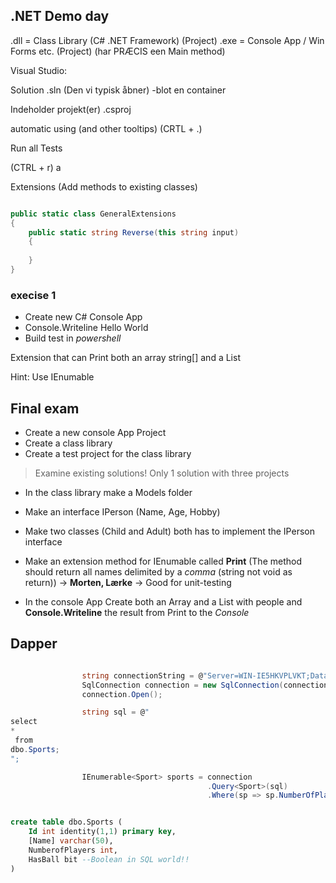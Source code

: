 ## .NET Demo day


.dll = Class Library (C# .NET Framework) (Project)
.exe = Console App / Win Forms etc. (Project) (har PRÆCIS een Main method)




Visual Studio:


Solution .sln (Den vi typisk åbner)
 -blot en container
 
 
Indeholder projekt(er) .csproj




automatic using (and other tooltips) (CRTL + .)

Run all Tests

(CTRL + r) a 



Extensions (Add methods to existing classes)

```csharp

public static class GeneralExtensions
{
	public static string Reverse(this string input)
	{
	
	}
}

```


### execise 1

- Create new C# Console App
- Console.Writeline Hello World
- Build test in *powershell*


Extension that can Print both an array string[] and a List<String>

Hint: Use IEnumable<string>


## Final exam

- Create a new console App Project
- Create a class library
- Create a test project for the class library

> Examine existing solutions!
> Only 1 solution with three projects


- In the class library make a Models folder
- Make an interface IPerson (Name, Age, Hobby)
- Make two classes (Child and Adult) both has to implement the IPerson interface

- Make an extension method for IEnumable<IPerson> called **Print**  (The method should return all names delimited by a *comma* (string not void as return)) -> **Morten, Lærke** -> Good for unit-testing

- In the console App Create both an Array and a List with people and **Console.Writeline** the result from Print to the *Console*


## Dapper


```csharp

                string connectionString = @"Server=WIN-IE5HKVPLVKT;Database=Test;Integrated Security=True;";
                SqlConnection connection = new SqlConnection(connectionString);
                connection.Open();

                string sql = @"
select
*
 from
dbo.Sports;
";

                IEnumerable<Sport> sports = connection
                                            .Query<Sport>(sql)
                                            .Where(sp => sp.NumberOfPlayers > 5);


```

```SQL

create table dbo.Sports (
	Id int identity(1,1) primary key,
	[Name] varchar(50),
	NumberofPlayers int,
	HasBall bit --Boolean in SQL world!!
)

```


